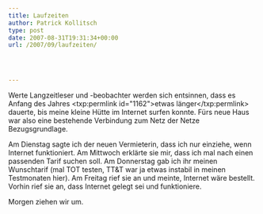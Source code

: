 ```yaml
---
title: Laufzeiten
author: Patrick Kollitsch
type: post
date: 2007-08-31T19:31:34+00:00
url: /2007/09/laufzeiten/




---
```

Werte Langzeitleser und -beobachter werden sich entsinnen, dass es Anfang des Jahres <txp:permlink id="1162">etwas länger</txp:permlink> dauerte, bis meine kleine Hütte im Internet surfen konnte. Fürs neue Haus war also eine bestehende Verbindung zum Netz der Netze Bezugsgrundlage.

Am Dienstag sagte ich der neuen Vermieterin, dass ich nur einziehe, wenn Internet funktioniert. Am Mittwoch erklärte sie mir, dass ich mal nach einen passenden Tarif suchen soll. Am Donnerstag gab ich ihr meinen Wunschtarif (mal <span class="caps">TOT</span> testen, TT&T war ja etwas instabil in meinen Testmonaten hier). Am Freitag rief sie an und meinte, Internet wäre bestellt. Vorhin rief sie an, dass Internet gelegt sei und funktioniere.

Morgen ziehen wir um.